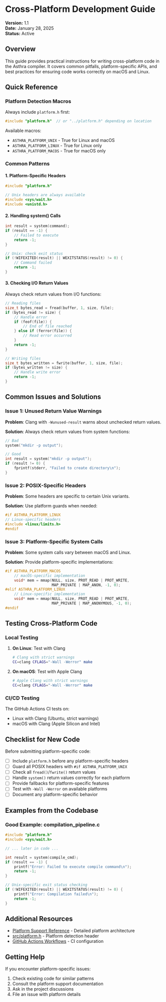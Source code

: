 # Cross-Platform Development Guide

**Version:** 1.1  
**Date:** January 28, 2025  
**Status:** Active  

## Overview

This guide provides practical instructions for writing cross-platform code in the Asthra compiler. It covers common pitfalls, platform-specific APIs, and best practices for ensuring code works correctly on macOS and Linux.

## Quick Reference

### Platform Detection Macros

Always include `platform.h` first:
```c
#include "platform.h"  // or "../platform.h" depending on location
```

Available macros:
- `ASTHRA_PLATFORM_UNIX` - True for Linux and macOS
- `ASTHRA_PLATFORM_LINUX` - True for Linux only
- `ASTHRA_PLATFORM_MACOS` - True for macOS only

### Common Patterns

#### 1. Platform-Specific Headers

```c
#include "platform.h"

// Unix headers are always available
#include <sys/wait.h>
#include <unistd.h>
```

#### 2. Handling system() Calls

```c
int result = system(command);
if (result == -1) {
    // Failed to execute
    return -1;
}

// Unix: check exit status
if (!WIFEXITED(result) || WEXITSTATUS(result) != 0) {
    // Command failed
    return -1;
}
```

#### 3. Checking I/O Return Values

Always check return values from I/O functions:

```c
// Reading files
size_t bytes_read = fread(buffer, 1, size, file);
if (bytes_read != size) {
    // Handle error
    if (feof(file)) {
        // End of file reached
    } else if (ferror(file)) {
        // Read error occurred
    }
    return -1;
}

// Writing files
size_t bytes_written = fwrite(buffer, 1, size, file);
if (bytes_written != size) {
    // Handle write error
    return -1;
}
```

## Common Issues and Solutions

### Issue 1: Unused Return Value Warnings

**Problem**: Clang with `-Wunused-result` warns about unchecked return values.

**Solution**: Always check return values from system functions:
```c
// Bad
system("mkdir -p output");

// Good
int result = system("mkdir -p output");
if (result != 0) {
    fprintf(stderr, "Failed to create directory\n");
}
```

### Issue 2: POSIX-Specific Headers

**Problem**: Some headers are specific to certain Unix variants.

**Solution**: Use platform guards when needed:
```c
#if ASTHRA_PLATFORM_LINUX
// Linux-specific headers
#include <linux/limits.h>
#endif
```

### Issue 3: Platform-Specific System Calls

**Problem**: Some system calls vary between macOS and Linux.

**Solution**: Provide platform-specific implementations:
```c
#if ASTHRA_PLATFORM_MACOS
    // macOS-specific implementation
    void* mem = mmap(NULL, size, PROT_READ | PROT_WRITE, 
                     MAP_PRIVATE | MAP_ANON, -1, 0);
#elif ASTHRA_PLATFORM_LINUX
    // Linux-specific implementation
    void* mem = mmap(NULL, size, PROT_READ | PROT_WRITE, 
                     MAP_PRIVATE | MAP_ANONYMOUS, -1, 0);
#endif
```

## Testing Cross-Platform Code

### Local Testing

1. **On Linux**: Test with Clang
   ```bash
   # Clang with strict warnings
   CC=clang CFLAGS="-Wall -Werror" make
   ```

2. **On macOS**: Test with Apple Clang
   ```bash
   # Apple Clang with strict warnings
   CC=clang CFLAGS="-Wall -Werror" make
   ```

### CI/CD Testing

The GitHub Actions CI tests on:
- Linux with Clang (Ubuntu, strict warnings)
- macOS with Clang (Apple Silicon and Intel)

## Checklist for New Code

Before submitting platform-specific code:

- [ ] Include `platform.h` before any platform-specific headers
- [ ] Guard all POSIX headers with `#if ASTHRA_PLATFORM_UNIX`
- [ ] Check all `fread()`/`fwrite()` return values
- [ ] Handle `system()` return values correctly for each platform
- [ ] Provide fallbacks for platform-specific features
- [ ] Test with `-Wall -Werror` on available platforms
- [ ] Document any platform-specific behavior

## Examples from the Codebase

### Good Example: compilation_pipeline.c

```c
#include "platform.h"
#include <sys/wait.h>

// ... later in code ...

int result = system(compile_cmd);
if (result == -1) {
    printf("Error: Failed to execute compile command\n");
    return -1;
}

// Unix-specific exit status checking
if (!WIFEXITED(result) || WEXITSTATUS(result) != 0) {
    printf("Error: Compilation failed\n");
    return -1;
}
```

## Additional Resources

- [Platform Support Reference](../reference/platform-support.md) - Detailed platform architecture
- [src/platform.h](../../../src/platform.h) - Platform detection header
- [GitHub Actions Workflows](../../../.github/workflows/) - CI configuration

## Getting Help

If you encounter platform-specific issues:

1. Check existing code for similar patterns
2. Consult the platform support documentation
3. Ask in the project discussions
4. File an issue with platform details